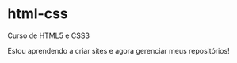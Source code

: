 # html-css
 Curso de HTML5 e CSS3


Estou aprendendo a criar sites e agora gerenciar meus repositórios!